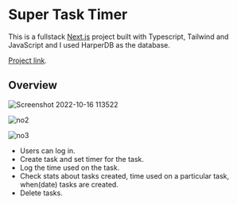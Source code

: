 # Super Task Timer

This is a fullstack [Next.js](https://nextjs.org/) project built with Typescript, Tailwind and JavaScript and I used HarperDB as the database.

[Project link](https://super-task-timer-5o5i.vercel.app/).

## Overview

![Screenshot 2022-10-16 113522](https://user-images.githubusercontent.com/73699892/196030935-321b3483-5260-4d11-aa55-289daf3d35cd.jpg)

![no2](https://user-images.githubusercontent.com/73699892/196030943-2a4e4792-b402-4423-8e7d-bdfa48a3cb26.jpg)

![no3](https://user-images.githubusercontent.com/73699892/196030948-f65fdd20-e8e9-4b4a-b3c1-3f8f28c16bcd.jpg)


* Users can log in.
* Create task and set timer for the task. 
* Log the time used on the task.
* Check stats about tasks created, time used on a particular task, when(date) tasks are created.
* Delete tasks.
